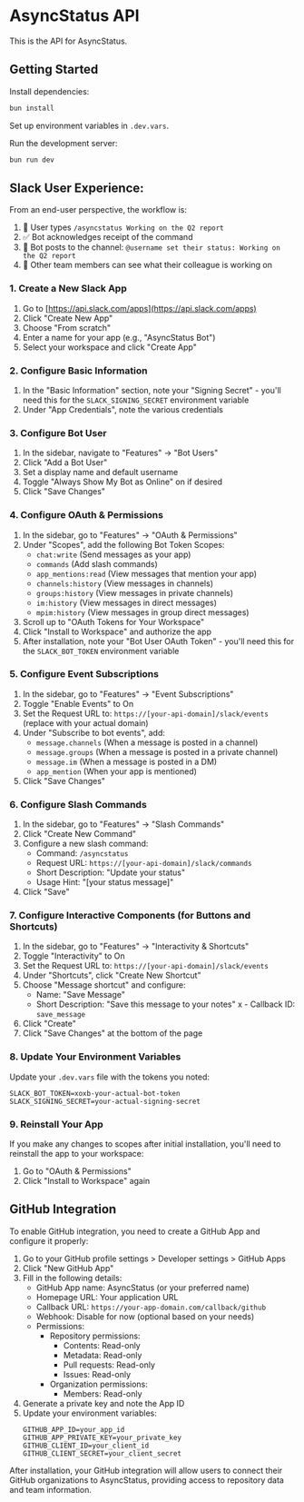 # AsyncStatus API

This is the API for AsyncStatus.

## Getting Started

Install dependencies:

```bash
bun install
```

Set up environment variables in `.dev.vars`.

Run the development server:

```bash
bun run dev
```

## **Slack User Experience:**

From an end-user perspective, the workflow is:

1. 💬 User types `/asyncstatus Working on the Q2 report`
2. ✅ Bot acknowledges receipt of the command
3. 📣 Bot posts to the channel: `@username set their status: Working on the Q2 report`
4. 👀 Other team members can see what their colleague is working on

### 1. Create a New Slack App

1. Go to [https://api.slack.com/apps](https://api.slack.com/apps)
2. Click "Create New App"
3. Choose "From scratch"
4. Enter a name for your app (e.g., "AsyncStatus Bot")
5. Select your workspace and click "Create App"

### 2. Configure Basic Information

1. In the "Basic Information" section, note your "Signing Secret" - you'll need this for the `SLACK_SIGNING_SECRET` environment variable
2. Under "App Credentials", note the various credentials

### 3. Configure Bot User

1. In the sidebar, navigate to "Features" → "Bot Users"
2. Click "Add a Bot User"
3. Set a display name and default username
4. Toggle "Always Show My Bot as Online" on if desired
5. Click "Save Changes"

### 4. Configure OAuth & Permissions

1. In the sidebar, go to "Features" → "OAuth & Permissions"
2. Under "Scopes", add the following Bot Token Scopes:
   - `chat:write` (Send messages as your app)
   - `commands` (Add slash commands)
   - `app_mentions:read` (View messages that mention your app)
   - `channels:history` (View messages in channels)
   - `groups:history` (View messages in private channels)
   - `im:history` (View messages in direct messages)
   - `mpim:history` (View messages in group direct messages)
3. Scroll up to "OAuth Tokens for Your Workspace"
4. Click "Install to Workspace" and authorize the app
5. After installation, note your "Bot User OAuth Token" - you'll need this for the `SLACK_BOT_TOKEN` environment variable

### 5. Configure Event Subscriptions

1. In the sidebar, go to "Features" → "Event Subscriptions"
2. Toggle "Enable Events" to On
3. Set the Request URL to: `https://[your-api-domain]/slack/events` (replace with your actual domain)
4. Under "Subscribe to bot events", add:
   - `message.channels` (When a message is posted in a channel)
   - `message.groups` (When a message is posted in a private channel)
   - `message.im` (When a message is posted in a DM)
   - `app_mention` (When your app is mentioned)
5. Click "Save Changes"

### 6. Configure Slash Commands

1. In the sidebar, go to "Features" → "Slash Commands"
2. Click "Create New Command"
3. Configure a new slash command:
   - Command: `/asyncstatus`
   - Request URL: `https://[your-api-domain]/slack/commands`
   - Short Description: "Update your status"
   - Usage Hint: "[your status message]"
4. Click "Save"

### 7. Configure Interactive Components (for Buttons and Shortcuts)

1. In the sidebar, go to "Features" → "Interactivity & Shortcuts"
2. Toggle "Interactivity" to On
3. Set the Request URL to: `https://[your-api-domain]/slack/events`
4. Under "Shortcuts", click "Create New Shortcut"
5. Choose "Message shortcut" and configure:
   - Name: "Save Message"
   - Short Description: "Save this message to your notes"
     x - Callback ID: `save_message`
6. Click "Create"
7. Click "Save Changes" at the bottom of the page

### 8. Update Your Environment Variables

Update your `.dev.vars` file with the tokens you noted:

```
SLACK_BOT_TOKEN=xoxb-your-actual-bot-token
SLACK_SIGNING_SECRET=your-actual-signing-secret
```

### 9. Reinstall Your App

If you make any changes to scopes after initial installation, you'll need to reinstall the app to your workspace:

1. Go to "OAuth & Permissions"
2. Click "Install to Workspace" again

## GitHub Integration

To enable GitHub integration, you need to create a GitHub App and configure it properly:

1. Go to your GitHub profile settings > Developer settings > GitHub Apps
2. Click "New GitHub App"
3. Fill in the following details:
   - GitHub App name: AsyncStatus (or your preferred name)
   - Homepage URL: Your application URL
   - Callback URL: `https://your-app-domain.com/callback/github`
   - Webhook: Disable for now (optional based on your needs)
   - Permissions:
     - Repository permissions:
       - Contents: Read-only
       - Metadata: Read-only
       - Pull requests: Read-only
       - Issues: Read-only
     - Organization permissions:
       - Members: Read-only
4. Generate a private key and note the App ID
5. Update your environment variables:
   ```
   GITHUB_APP_ID=your_app_id
   GITHUB_APP_PRIVATE_KEY=your_private_key
   GITHUB_CLIENT_ID=your_client_id
   GITHUB_CLIENT_SECRET=your_client_secret
   ```

After installation, your GitHub integration will allow users to connect their GitHub organizations to AsyncStatus, providing access to repository data and team information.
